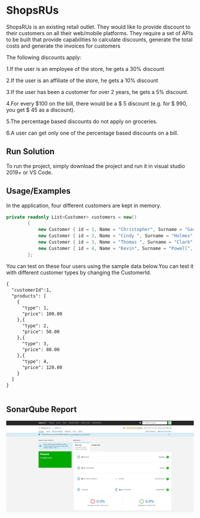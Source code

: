 
# ShopsRUs

ShopsRUs is an existing retail outlet. They would like to provide discount to their customers on all their web/mobile platforms. They require a set of APIs to be built that provide capabilities to calculate discounts, generate the total costs and generate the invoices for customers

The following discounts apply:

1.If the user is an employee of the store, he gets a 30% discount

2.If the user is an affiliate of the store, he gets a 10% discount

3.If the user has been a customer for over 2 years, he gets a 5% discount.

4.For every $100 on the bill, there would be a $ 5 discount (e.g. for $ 990, you get $ 45 as a discount).

5.The percentage based discounts do not apply on groceries.

6.A user can get only one of the percentage based discounts on a bill.



## Run Solution
To run the project, simply download the project and run it in visual studio 2019+ or VS Code.


## Usage/Examples
In the application, four different customers are kept in memory.

```c#
private readonly List<Customer> customers = new()
        {
            new Customer { id = 1, Name = "Christopher", Surname = "Garcia", Type= CustomerType.Employee, CreatedAt = DateTime.Now },
            new Customer { id = 2, Name = "Cindy ", Surname = "Holmes", Type = CustomerType.Affiliate, CreatedAt = DateTime.Now },
            new Customer { id = 3, Name = "Thomas ", Surname = "Clark", Type = CustomerType.RegularCustomer, CreatedAt = DateTime.Now },
            new Customer { id = 4, Name = "Kevin", Surname = "Powell", Type = CustomerType.RegularCustomer, CreatedAt = DateTime.Now.AddYears(-3) },
        };
```

You can test on these four users using the sample data below.You can test it with different customer types by changing the CustomerId.

```
{
  "customerId":1,
  "products": [
    {
      "type": 1,
      "price": 100.00
    },{
      "type": 2,
      "price": 50.00
    },{
      "type": 3,
      "price": 80.00
    },{
      "type": 4,
      "price": 120.00
    }
  ]
}


```
## SonarQube Report
![](ShopsRUs.Api/shoprus%20sonarqube.PNG)

